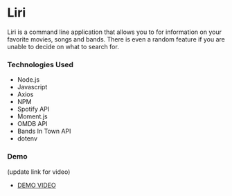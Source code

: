 # Liri

Liri is a command line application that allows you to for information on your favorite movies, songs and bands. There is even a random feature if you are unable to decide on what to search for. <br>

 
 ### Technologies Used

* Node.js
* Javascript
* Axios
* NPM
* Spotify API
* Moment.js
* OMDB API
* Bands In Town API
* dotenv
 
 ### Demo
 
 (update link for video)
 * [DEMO VIDEO](https://jlfinlayson.github.io/Train-Scheduler/)
